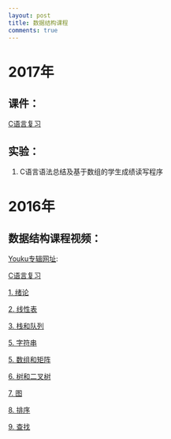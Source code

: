 ```yaml
---
layout: post
title: 数据结构课程
comments: true
---
```


# 2017年

## 课件：

[C语言复习](http://blog.hwdong.com/ds/C.pdf)

## 实验：

1. C语言语法总结及基于数组的学生成绩读写程序


# 2016年 

## 数据结构课程视频：

[Youku专辑网址](http://www.youku.com/playlist_show/id_26457128.html?sf=10100):

[C语言复习](http://v.youku.com/v_show/id_XMTQzNzEzMDkyMA==.html?f=26457128)

[1. 绪论](http://v.youku.com/v_show/id_XMTQzMTM1Nzc2MA==.html?f=26457128)

[2. 线性表](http://v.youku.com/v_show/id_XMTQ0NDM1NTQyOA==.html?f=26457128)

[3. 栈和队列](http://v.youku.com/v_show/id_XMTQzODI4MDMyNA==.html?f=26457128)

[5. 字符串](http://v.youku.com/v_show/id_XMTQzMTM4OTE0MA==.html?f=26457128)

[5. 数组和矩阵](http://v.youku.com/v_show/id_XMTQ4Mzk5MzA5Ng==.html)

[6. 树和二叉树](http://v.youku.com/v_show/id_XMTQzMTQxMzEzMg==.html?f=26457128)

[7. 图](http://v.youku.com/v_show/id_XMTQ4Mzk5NTIwNA==.html)

[8. 排序](http://v.youku.com/v_show/id_XMTQzMTUwNjkzNg==.html?f=26457128)

[9. 查找](http://v.youku.com/v_show/id_XMTQzMTU0MzkxNg==.html?f=26457128)

